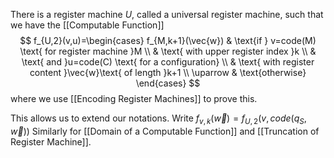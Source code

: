 There is a register machine $U$, called a universal register machine, such that we have the [[Computable Function]]
$$
f_{U,2}(v,u)=\begin{cases}
f_{M,k+1}(\vec{w}) & \text{if } v=code(M) \text{ for register machine }M \\
 & \text{ with upper register index }k \\
 & \text{ and }u=code(C) \text{ for a configuration} \\
 & \text{ with register content }\vec{w}\text{ of length }k+1 \\
\uparrow & \text{otherwise}
\end{cases}
$$
where we use [[Encoding Register Machines]] to prove this.

This allows us to extend our notations.
Write $f_{v,k}(\vec{w})=f_{U,2}(v,code(q_{S},\vec{w}))$
Similarly for [[Domain of a Computable Function]] and [[Truncation of Register Machine]].

